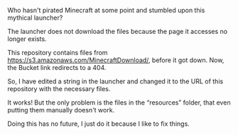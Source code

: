 Who hasn't pirated  Minecraft at some point and stumbled upon this mythical launcher?

The launcher does not download the files because the page it accesses no longer exists.

This repository contains files from https://s3.amazonaws.com/MinecraftDownload/, before it got down. Now, the Bucket link redirects to a 404.

So, I have edited a string in the launcher and changed it to the URL of this repository with the necessary files.

It works! But the only problem is the files in the “resources” folder, that even putting them manually doesn't work.

Doing this has no future, I just do it because I like to fix things.
